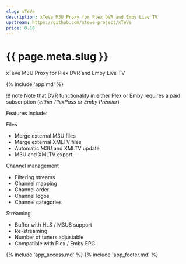 ```yaml
---
slug: xTeVe
description: xTeVe M3U Proxy for Plex DVR and Emby Live TV
upstream: https://github.com/xteve-project/xTeVe
price: 0.10
---
```


# {{ page.meta.slug }}

xTeVe M3U Proxy for Plex DVR and Emby Live TV

{% include 'app.md' %}

!!! note
    Note that DVR functionality in either Plex or Emby requires a paid subscription (*either PlexPass or Emby Premier*)

Features include:

Files

- Merge external M3U files
- Merge external XMLTV files
- Automatic M3U and XMLTV update
- M3U and XMLTV export

Channel management

- Filtering streams
- Channel mapping
- Channel order
- Channel logos
- Channel categories

Streaming

- Buffer with HLS / M3U8 support
- Re-streaming
- Number of tuners adjustable
- Compatible with Plex / Emby EPG


{% include 'app_access.md' %}
{% include 'app_footer.md' %}